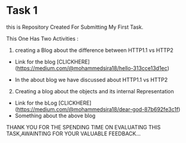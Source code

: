 # Task 1

this is Repository Created For Submitting My First Task.

This One Has Two Activities :

1. creating a Blog about the difference between HTTP1.1 vs HTTP2

- Link for the blog [CLICKHERE] (https://medium.com/@mohammedsira18/hello-313cce13d1ec)

- In the about blog we have discussed about HTTP1.1 vs HTTP2

2. Creating a blog about the objects and its internal Representation
- Link for the bLog [CLICKHERE] (https://medium.com/@mohammedsira18/dear-god-87b692fe3c1f)
- Something about the above blog

THANK YOU FOR THE SPENDING TIME ON EVALUATING THIS TASK,AWAINTING FOR YOUR VALUABLE FEEDBACK...

